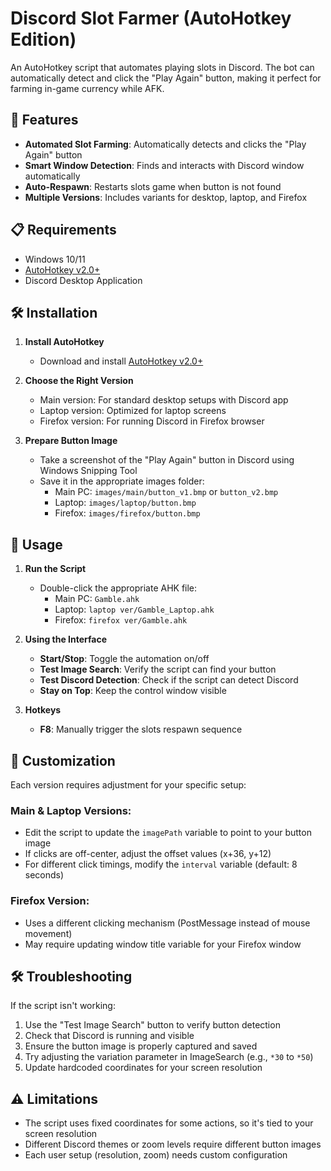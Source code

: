 # Discord Slot Farmer (AutoHotkey Edition)

An AutoHotkey script that automates playing slots in Discord. The bot can automatically detect and click the "Play Again" button, making it perfect for farming in-game currency while AFK.

## 🚀 Features

- **Automated Slot Farming**: Automatically detects and clicks the "Play Again" button
- **Smart Window Detection**: Finds and interacts with Discord window automatically
- **Auto-Respawn**: Restarts slots game when button is not found
- **Multiple Versions**: Includes variants for desktop, laptop, and Firefox

## 📋 Requirements

- Windows 10/11
- [AutoHotkey v2.0+](https://www.autohotkey.com/)
- Discord Desktop Application

## 🛠 Installation

1. **Install AutoHotkey**
   - Download and install [AutoHotkey v2.0+](https://www.autohotkey.com/)

2. **Choose the Right Version**
   - Main version: For standard desktop setups with Discord app
   - Laptop version: Optimized for laptop screens
   - Firefox version: For running Discord in Firefox browser

3. **Prepare Button Image**
   - Take a screenshot of the "Play Again" button in Discord using Windows Snipping Tool
   - Save it in the appropriate images folder:
     - Main PC: `images/main/button_v1.bmp` or `button_v2.bmp`
     - Laptop: `images/laptop/button.bmp`
     - Firefox: `images/firefox/button.bmp`

## 🚦 Usage

1. **Run the Script**
   - Double-click the appropriate AHK file:
     - Main PC: `Gamble.ahk`
     - Laptop: `laptop ver/Gamble_Laptop.ahk`
     - Firefox: `firefox ver/Gamble.ahk`

2. **Using the Interface**
   - **Start/Stop**: Toggle the automation on/off
   - **Test Image Search**: Verify the script can find your button
   - **Test Discord Detection**: Check if the script can detect Discord
   - **Stay on Top**: Keep the control window visible

3. **Hotkeys**
   - **F8**: Manually trigger the slots respawn sequence

## 🔧 Customization

Each version requires adjustment for your specific setup:

### Main & Laptop Versions:
- Edit the script to update the `imagePath` variable to point to your button image
- If clicks are off-center, adjust the offset values (x+36, y+12)
- For different click timings, modify the `interval` variable (default: 8 seconds)

### Firefox Version:
- Uses a different clicking mechanism (PostMessage instead of mouse movement)
- May require updating window title variable for your Firefox window

## 🛠 Troubleshooting

If the script isn't working:

1. Use the "Test Image Search" button to verify button detection
2. Check that Discord is running and visible
3. Ensure the button image is properly captured and saved
4. Try adjusting the variation parameter in ImageSearch (e.g., `*30` to `*50`)
5. Update hardcoded coordinates for your screen resolution

## ⚠️ Limitations

- The script uses fixed coordinates for some actions, so it's tied to your screen resolution
- Different Discord themes or zoom levels require different button images
- Each user setup (resolution, zoom) needs custom configuration